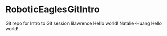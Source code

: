 # RoboticEaglesGitIntro
Git repo for Intro to Git session
lilawrence Hello world!
Natalie-Huang Hello world!